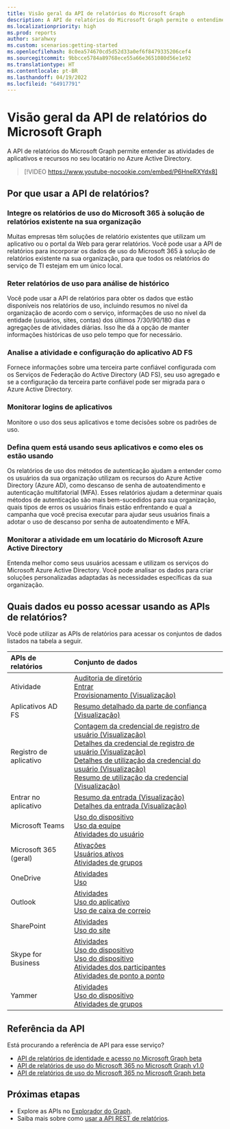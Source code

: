 ```yaml
---
title: Visão geral da API de relatórios do Microsoft Graph
description: A API de relatórios do Microsoft Graph permite o entendimento da atividade de recursos de aplicativos e locatários.
ms.localizationpriority: high
ms.prod: reports
author: sarahwxy
ms.custom: scenarios:getting-started
ms.openlocfilehash: 8c0ea574670cd5d52d33a0ef6f8479335206cef4
ms.sourcegitcommit: 9bbcce5784a89768ece55a66e3651080d56e1e92
ms.translationtype: HT
ms.contentlocale: pt-BR
ms.lasthandoff: 04/19/2022
ms.locfileid: "64917791"
---
```

# <a name="microsoft-graph-reports-api-overview"></a>Visão geral da API de relatórios do Microsoft Graph

A API de relatórios do Microsoft Graph permite entender as atividades de aplicativos e recursos no seu locatário no Azure Active Directory.

> [!VIDEO https://www.youtube-nocookie.com/embed/P6HneRXYdx8]

## <a name="why-use-the-reports-api"></a>Por que usar a API de relatórios?

### <a name="integrate-microsoft-365-usage-reporting-into-your-organizations-existing-reporting-solution"></a>Integre os relatórios de uso do Microsoft 365 à solução de relatórios existente na sua organização
Muitas empresas têm soluções de relatório existentes que utilizam um aplicativo ou o portal da Web para gerar relatórios. Você pode usar a API de relatórios para incorporar os dados de uso do Microsoft 365 à solução de relatórios existente na sua organização, para que todos os relatórios do serviço de TI estejam em um único local.

### <a name="retain-usage-reports-for-historical-analysis"></a>Reter relatórios de uso para análise de histórico
Você pode usar a API de relatórios para obter os dados que estão disponíveis nos relatórios de uso, incluindo resumos no nível da organização de acordo com o serviço, informações de uso no nível da entidade (usuários, sites, contas) dos últimos 7/30/90/180 dias e agregações de atividades diárias. Isso lhe dá a opção de manter informações históricas de uso pelo tempo que for necessário.

### <a name="analyze-ad-fs-application-activity-and-configuration"></a>Analise a atividade e configuração do aplicativo AD FS
Fornece informações sobre uma terceira parte confiável configurada com os Serviços de Federação do Active Directory (AD FS), seu uso agregado e se a configuração da terceira parte confiável pode ser migrada para o Azure Active Directory.

### <a name="monitor-application-sign-ins"></a>Monitorar logins de aplicativos

Monitore o uso dos seus aplicativos e tome decisões sobre os padrões de uso.

### <a name="determine-who-is-using-your-applications-and-how-are-they-using-them"></a>Defina quem está usando seus aplicativos e como eles os estão usando

Os relatórios de uso dos métodos de autenticação ajudam a entender como os usuários da sua organização utilizam os recursos do Azure Active Directory (Azure AD), como descanso de senha de autoatendimento e autenticação multifatorial (MFA). Esses relatórios ajudam a determinar quais métodos de autenticação são mais bem-sucedidos para sua organização, quais tipos de erros os usuários finais estão enfrentando e qual a campanha que você precisa executar para ajudar seus usuários finais a adotar o uso de descanso por senha de autoatendimento e MFA.

### <a name="monitor-activity-on-an-azure-ad-tenant"></a>Monitorar a atividade em um locatário do Microsoft Azure Active Directory

Entenda melhor como seus usuários acessam e utilizam os serviços do Microsoft Azure Active Directory. Você pode analisar os dados para criar soluções personalizadas adaptadas às necessidades específicas da sua organização.

## <a name="what-data-can-i-access-by-using-the-reports-apis"></a>Quais dados eu posso acessar usando as APIs de relatórios?

Você pode utilizar as APIs de relatórios para acessar os conjuntos de dados listados na tabela a seguir.

| APIs de relatórios | Conjunto de dados |
|:------------ |:-------- |
| Atividade | [Auditoria de diretório](/graph/api/resources/directoryaudit?view=graph-rest-1.0)<br/>[Entrar](/graph/api/resources/signin?view=graph-rest-1.0)<br/>[Provisionamento (Visualização)](/graph/api/resources/provisioningobjectsummary?view=graph-rest-beta) |
| Aplicativos AD FS | [Resumo detalhado da parte de confiança (Visualização)](/graph/api/resources/relyingpartydetailedsummary?view=graph-rest-beta) |
| Registro de aplicativo | [Contagem da credencial de registro de usuário (Visualização)](/graph/api/resources/credentialuserregistrationcount?view=graph-rest-beta)<br/>[Detalhes da credencial de registro de usuário (Visualização)](/graph/api/resources/credentialuserregistrationdetails?view=graph-rest-beta) <br/>[Detalhes de utilização da credencial do usuário (Visualização)](/graph/api/resources/usercredentialusagedetails?view=graph-rest-beta) <br/>[Resumo de utilização da credencial (Visualização)](/graph/api/resources/credentialusagesummary?view=graph-rest-beta)|
| Entrar no aplicativo | [Resumo da entrada (Visualização)](/graph/api/resources/applicationsigninsummary?view=graph-rest-beta) <br/>[Detalhes da entrada (Visualização)](/graph/api/resources/applicationsignindetailedsummary?view=graph-rest-beta)|
| Microsoft Teams | [Uso do dispositivo](/graph/api/resources/microsoft-teams-device-usage-reports?view=graph-rest-1.0)<br/>[Uso da equipe](/graph/api/resources/microsoft-teams-team-usage-reports?view=graph-rest-beta)<br/>[Atividades do usuário](/graph/api/resources/microsoft-teams-user-activity-reports?view=graph-rest-1.0)|
| Microsoft 365 (geral) | [Ativações](/graph/api/resources/office-365-activations-reports?view=graph-rest-1.0)<br/>[Usuários ativos](/graph/api/resources/office-365-active-users-reports?view=graph-rest-1.0)<br/>[Atividades de grupos](/graph/api/resources/office-365-groups-activity-reports?view=graph-rest-1.0) |
| OneDrive | [Atividades](/graph/api/resources/onedrive-activity-reports?view=graph-rest-1.0)<br/>[Uso](/graph/api/resources/onedrive-usage-reports?view=graph-rest-1.0) |
| Outlook | [Atividades](/graph/api/resources/email-activity-reports?view=graph-rest-1.0)<br/>[Uso do aplicativo](/graph/api/resources/email-app-usage-reports?view=graph-rest-1.0)<br/>[Uso de caixa de correio](/graph/api/resources/mailbox-usage-reports?view=graph-rest-1.0) |
| SharePoint | [Atividades](/graph/api/resources/sharepoint-activity-reports?view=graph-rest-1.0)<br/>[Uso do site](/graph/api/resources/sharepoint-site-usage-reports?view=graph-rest-1.0) |
| Skype for Business | [Atividades](/graph/api/resources/skype-for-business-activity-reports?view=graph-rest-1.0)<br/>[Uso do dispositivo](/graph/api/resources/skype-for-business-device-usage-reports?view=graph-rest-1.0)<br/>[Uso do dispositivo](/graph/api/resources/skype-for-business-device-usage-reports?view=graph-rest-1.0)<br/>[Atividades dos participantes](/graph/api/resources/skype-for-business-participant-activity-reports?view=graph-rest-1.0)<br/>[Atividades de ponto a ponto](/graph/api/resources/skype-for-business-peer-to-peer-activity?view=graph-rest-1.0) |
| Yammer | [Atividades](/graph/api/resources/yammer-activity-reports?view=graph-rest-1.0)<br/>[Uso do dispositivo](/graph/api/resources/yammer-device-usage-reports?view=graph-rest-1.0)<br/>[Atividades de grupos](/graph/api/resources/yammer-groups-activity-reports?view=graph-rest-1.0) |

## <a name="api-reference"></a>Referência da API
Está procurando a referência de API para esse serviço?

- [API de relatórios de identidade e acesso no Microsoft Graph beta](/graph/api/resources/report-identity-access?view=graph-rest-beta)
- [API de relatórios de uso do Microsoft 365 no Microsoft Graph v1.0](/graph/api/resources/report?view=graph-rest-1.0)
- [API de relatórios de uso do Microsoft 365 no Microsoft Graph beta](/graph/api/resources/report?view=graph-rest-beta)

## <a name="next-steps"></a>Próximas etapas

* Explore as APIs no [Explorador do Graph](https://developer.microsoft.com/graph/graph-explorer).
* Saiba mais sobre como [usar a API REST de relatórios](/graph/api/resources/report?view=graph-rest-1.0).
